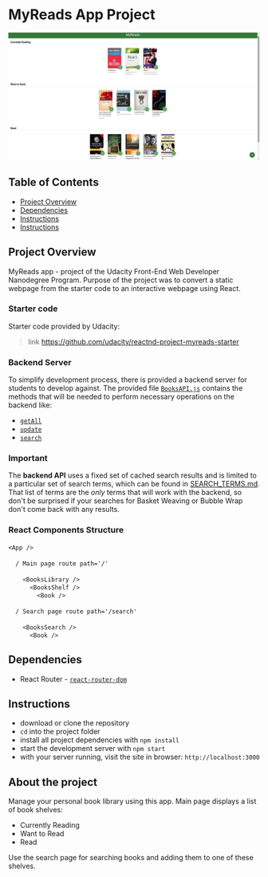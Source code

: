 # MyReads App Project

<img src="/app.jpg" alt="Project Screenshot">

## Table of Contents
* [Project Overview](#project-overview)
* [Dependencies](#dependencies)
* [Instructions](#instructions)
* [Instructions](#instructions)

## Project Overview
MyReads app - project of the Udacity Front-End Web Developer Nanodegree Program.
Purpose of the project was to convert a static webpage from the starter code to an interactive webpage using React.

### Starter code
Starter code provided by Udacity:
> link https://github.com/udacity/reactnd-project-myreads-starter

### Backend Server

To simplify development process, there is provided a backend server for students to develop against. The provided file [`BooksAPI.js`](src/utils/BooksAPI.js) contains the methods that will be needed to perform necessary operations on the backend like:
* [`getAll`](#getall)
* [`update`](#update)
* [`search`](#search)

### Important
The **backend API** uses a fixed set of cached search results and is limited to a particular set of search terms, which can be found in [SEARCH_TERMS.md](SEARCH_TERMS.md). That list of terms are the _only_ terms that will work with the backend, so don't be surprised if your searches for Basket Weaving or Bubble Wrap don't come back with any results.

### React Components Structure
```
<App />

  / Main page route path='/'

    <BooksLibrary />
      <BooksShelf />
        <Book />

  / Search page route path='/search'

    <BooksSearch />
      <Book />
```

## Dependencies

* React Router - [`react-router-dom`](https://www.npmjs.com/package/react-router-dom)

## Instructions

* download or clone the repository
* `cd` into the project folder
* install all project dependencies with `npm install`
* start the development server with `npm start`
* with your server running, visit the site in browser: `http://localhost:3000`

## About the project

Manage your personal book library using this app.
Main page displays a list of book shelves:

* Currently Reading
* Want to Read
* Read

Use the search page for searching books and adding them to one of these shelves.
